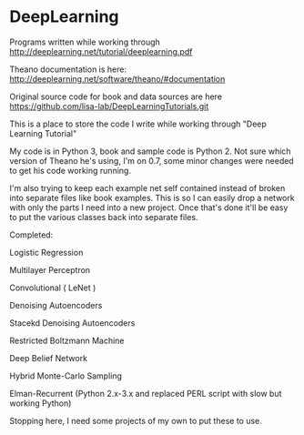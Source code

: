 # DeepLearning
Programs written while working through http://deeplearning.net/tutorial/deeplearning.pdf

Theano documentation is here: http://deeplearning.net/software/theano/#documentation

Original source code for book and data sources are here https://github.com/lisa-lab/DeepLearningTutorials.git


This is a place to store the code I write while working through "Deep Learning Tutorial"

My code is in Python 3, book and sample code is Python 2. Not sure which version of Theano he's using, I'm on 0.7, some minor changes were needed to get his code working running.

I'm also trying to keep each example net self contained instead of broken into separate files like book examples. This is so I can easily drop a network with only the parts I need into a new project. Once that's done it'll be easy to put the various classes back into separate files.


Completed:

Logistic Regression

Multilayer Perceptron

Convolutional ( LeNet )

Denoising Autoencoders

Stacekd Denoising Autoencoders

Restricted Boltzmann Machine

Deep Belief Network

Hybrid Monte-Carlo Sampling

Elman-Recurrent (Python 2.x-3.x and replaced PERL script with slow but working Python)


Stopping here, I need some projects of my own to put these to use. 
